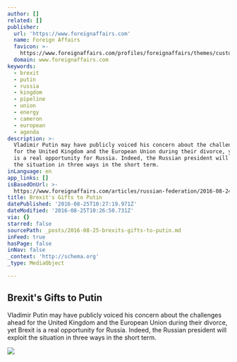 ```yaml
---
author: []
related: []
publisher:
  url: 'https://www.foreignaffairs.com'
  name: Foreign Affairs
  favicon: >-
    https://www.foreignaffairs.com/profiles/foreignaffairs/themes/custom/fa/favicon.ico
  domain: www.foreignaffairs.com
keywords:
  - brexit
  - putin
  - russia
  - kingdom
  - pipeline
  - union
  - energy
  - cameron
  - european
  - agenda
description: >-
  Vladimir Putin may have publicly voiced his concern about the challenges ahead
  for the United Kingdom and the European Union during their divorce, yet Brexit
  is a real opportunity for Russia. Indeed, the Russian president will exploit
  the situation in three ways in the short term.
inLanguage: en
app_links: []
isBasedOnUrl: >-
  https://www.foreignaffairs.com/articles/russian-federation/2016-08-24/brexits-gifts-putin
title: Brexit's Gifts to Putin
datePublished: '2016-08-25T10:27:19.971Z'
dateModified: '2016-08-25T10:26:50.731Z'
via: {}
starred: false
sourcePath: _posts/2016-08-25-brexits-gifts-to-putin.md
inFeed: true
hasPage: false
inNav: false
_context: 'http://schema.org'
_type: MediaObject

---
```

<article style=""><h1>Brexit's Gifts to Putin</h1><p>Vladimir Putin may have publicly voiced his concern about the challenges ahead for the United Kingdom and the European Union during their divorce, yet Brexit is a real opportunity for Russia. Indeed, the Russian president will exploit the situation in three ways in the short term.</p><img src="https://www.foreignaffairs.com/s3/files/styles/large-crop-landscape/s3/images/articles/2016/08/23/rtsm8c2.jpg?itok=Vzia7wGd" /></article>